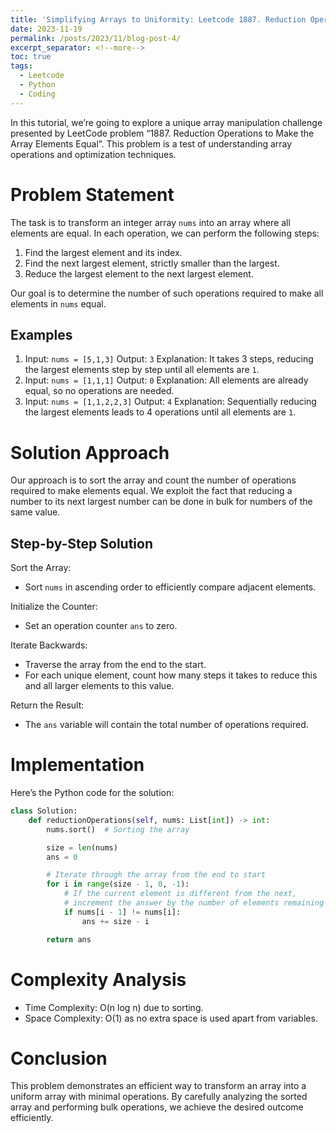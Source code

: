 ```yaml
---
title: 'Simplifying Arrays to Uniformity: Leetcode 1887. Reduction Operations to Make the Array Elements Equal'
date: 2023-11-19
permalink: /posts/2023/11/blog-post-4/
excerpt_separator: <!--more-->
toc: true
tags:
  - Leetcode
  - Python
  - Coding
---
```


In this tutorial, we’re going to explore a unique array manipulation challenge presented by LeetCode problem “1887. Reduction Operations to Make the Array Elements Equal”. This problem is a test of understanding array operations and optimization techniques.

# Problem Statement

The task is to transform an integer array `nums` into an array where all elements are equal. In each operation, we can perform the following steps:

1. Find the largest element and its index.
2. Find the next largest element, strictly smaller than the largest.
3. Reduce the largest element to the next largest element.

Our goal is to determine the number of such operations required to make all elements in `nums` equal.

## Examples

1. Input: `nums = [5,1,3]` Output: `3` Explanation: It takes 3 steps, reducing the largest elements step by step until all elements are `1`.
2. Input: `nums = [1,1,1]` Output: `0` Explanation: All elements are already equal, so no operations are needed.
3. Input: `nums = [1,1,2,2,3]` Output: `4` Explanation: Sequentially reducing the largest elements leads to 4 operations until all elements are `1`.

# Solution Approach

Our approach is to sort the array and count the number of operations required to make elements equal. We exploit the fact that reducing a number to its next largest number can be done in bulk for numbers of the same value.

## Step-by-Step Solution

Sort the Array:

- Sort `nums` in ascending order to efficiently compare adjacent elements.

Initialize the Counter:

- Set an operation counter `ans` to zero.

Iterate Backwards:

- Traverse the array from the end to the start.
- For each unique element, count how many steps it takes to reduce this and all larger elements to this value.

Return the Result:

- The `ans` variable will contain the total number of operations required.

# Implementation

Here’s the Python code for the solution:

```python
class Solution:
    def reductionOperations(self, nums: List[int]) -> int:
        nums.sort()  # Sorting the array

        size = len(nums)
        ans = 0

        # Iterate through the array from the end to start
        for i in range(size - 1, 0, -1):
            # If the current element is different from the next,
            # increment the answer by the number of elements remaining
            if nums[i - 1] != nums[i]:
                ans += size - i

        return ans
```

# Complexity Analysis

- Time Complexity: O(n log n) due to sorting.
- Space Complexity: O(1) as no extra space is used apart from variables.

# Conclusion

This problem demonstrates an efficient way to transform an array into a uniform array with minimal operations. By carefully analyzing the sorted array and performing bulk operations, we achieve the desired outcome efficiently.